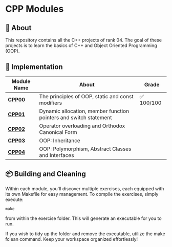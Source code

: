 # **CPP Modules**

## 📒 **About**
This repository contains all the C++ projects of rank 04. The goal of these projects is to learn the basics of C++ and Object Oriented Programming (OOP).

## 🔧 **Implementation**

<table align=center>
	<thead>
		<tr>
			<th>Module Name</th>
			<th>About</th>
			<th>Grade</th>
		</tr>
	</thead>
	<tbody>
		<tr>
			<td><strong><a href="/CPP00">CPP00</strong> </td>
			<td>The principles of OOP, static and const modifiers</td>
			<td>✅ 100/100</td>
		</tr>
		<tr>
			<td><strong><a href="/CPP01">CPP01</strong> </td>
			<td>Dynamic allocation, member function pointers and switch statement</td>
			<td></td>
		</tr>
		<tr>
			<td><strong><a href="/CPP02">CPP02</strong> </td>
			<td>Operator overloading and Orthodox Canonical Form</td>
			<td></td>
		</tr>
		<tr>
			<td><strong><a href="/CPP03">CPP03</strong> </td>
			<td>OOP: Inheritance</td>
			<td></td>
		</tr>
		<tr>
			<td><strong><a href="/CPP04">CPP04</strong> </td>
			<td>OOP: Polymorphism, Abstract Classes and Interfaces</td>
			<td></td>
		</tr>
		<tr>
	</tbody>
</table>

## 📦 **Building and Cleaning**
Within each module, you'll discover multiple exercises, each equipped with its own Makefile for easy management. 
To compile the exercises, simply execute:
```ssh
make
```
from within the exercise folder. 
This will generate an executable for you to run.

If you wish to tidy up the folder and remove the executable, utilize the make fclean command. Keep your workspace organized effortlessly!
